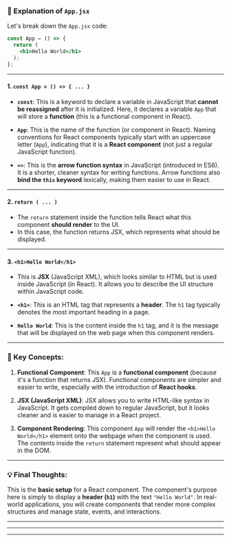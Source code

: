
### 🧩 Explanation of `App.jsx`

Let's break down the `App.jsx` code:

```jsx
const App = () => { 
  return (
    <h1>Hello World</h1>
  );
};
```

---

#### 1. **`const App = () => { ... }`**

* **`const`**: This is a keyword to declare a variable in JavaScript that **cannot be reassigned** after it is initialized. Here, it declares a variable `App` that will store a **function** (this is a functional component in React).

* **`App`**: This is the name of the function (or component in React). Naming conventions for React components typically start with an uppercase letter (`App`), indicating that it is a **React component** (not just a regular JavaScript function).

* **`=>`**: This is the **arrow function syntax** in JavaScript (introduced in ES6). It is a shorter, cleaner syntax for writing functions. Arrow functions also **bind the `this` keyword** lexically, making them easier to use in React.

---

#### 2. **`return ( ... )`**

* The `return` statement inside the function tells React what this component **should render** to the UI.
* In this case, the function returns JSX, which represents what should be displayed.

---

#### 3. **`<h1>Hello World</h1>`**

* This is **JSX** (JavaScript XML), which looks similar to HTML but is used inside JavaScript (in React). It allows you to describe the UI structure within JavaScript code.

* **`<h1>`**: This is an HTML tag that represents a **header**. The `h1` tag typically denotes the most important heading in a page.

* **`Hello World`**: This is the content inside the `h1` tag, and it is the message that will be displayed on the web page when this component renders.

---

### 🔑 Key Concepts:

1. **Functional Component**: This `App` is a **functional component** (because it's a function that returns JSX). Functional components are simpler and easier to write, especially with the introduction of **React hooks**.

2. **JSX (JavaScript XML)**: JSX allows you to write HTML-like syntax in JavaScript. It gets compiled down to regular JavaScript, but it looks cleaner and is easier to manage in a React project.

3. **Component Rendering**: This component `App` will render the `<h1>Hello World</h1>` element onto the webpage when the component is used. The contents inside the `return` statement represent what should appear in the DOM.

---

### 💡 Final Thoughts:

This is the **basic setup** for a React component. The component's purpose here is simply to display a **header (`h1`)** with the text `"Hello World"`. In real-world applications, you will create components that render more complex structures and manage state, events, and interactions.


---
---
---



